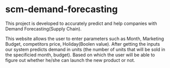 # scm-demand-forecasting

This project is developed to accurately predict and help companies with Demand Forecasting(Supply Chain).

This website allows the user to enter parameters such as Month, Marketing Budget, competitors price, Holiday(Boolen value). After getting the inputs our system predicts demand in units (the number of units that will be sold in the specificied month, budget). Based on which the user will be able to figure out whether he/she can launch the new product or not. 

